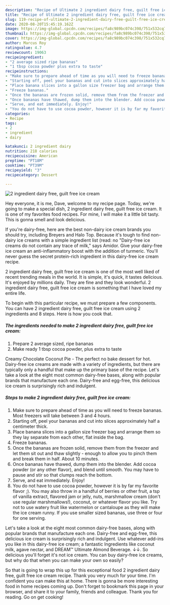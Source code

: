 ```yaml
---
description: "Recipe of Ultimate 2 ingredient dairy free, guilt free ice cream"
title: "Recipe of Ultimate 2 ingredient dairy free, guilt free ice cream"
slug: 119-recipe-of-ultimate-2-ingredient-dairy-free-guilt-free-ice-cream
date: 2020-08-20T15:45:19.162Z
image: https://img-global.cpcdn.com/recipes/fa8c989bc074c398/751x532cq70/2-ingredient-dairy-free-guilt-free-ice-cream-recipe-main-photo.jpg
thumbnail: https://img-global.cpcdn.com/recipes/fa8c989bc074c398/751x532cq70/2-ingredient-dairy-free-guilt-free-ice-cream-recipe-main-photo.jpg
cover: https://img-global.cpcdn.com/recipes/fa8c989bc074c398/751x532cq70/2-ingredient-dairy-free-guilt-free-ice-cream-recipe-main-photo.jpg
author: Marcus Roy
ratingvalue: 4.7
reviewcount: 19063
recipeingredient:
- "2 average sized ripe bananas"
- "1 tbsp cocoa powder plus extra to taste"
recipeinstructions:
- "Make sure to prepare ahead of time as you will need to freeze bananas. Most freezers will take between 3 and 4 hours."
- "Starting off, peel your bananas and cut into slices approximately half a centimeter thick."
- "Place banana slices into a gallon size freezer bag and arrange them so they lay separate from each other, flat inside the bag."
- "Freeze bananas."
- "Once the bananas are frozen solid, remove them from the freezer and let them sit out and thaw slightly - enough to allow you to pinch them and break them in half. About 10 minutes."
- "Once bananas have thawed, dump them into the blender. Add cocoa powder (or any other flavor), and blend until smooth. You may have to pause and stir so that clumps reach the bottom."
- "Serve, and eat immediately. Enjoy!"
- "You do not have to use cocoa powder, however it is by far my favorite flavor ;). You may also throw in a handful of berries or other fruit, a tsp of vanilla extract, flavored jam or jelly, nuts, marshmallow cream (don&#39;t use regular marshmallows!), coconut, or whatever flavor you like. Try not to use watery fruit like watermelon or cantaloupe as they will make the ice cream runny. If you use smaller sized bananas, use three or four for one serving."
categories:
- Recipe
tags:
- 2
- ingredient
- dairy

katakunci: 2 ingredient dairy 
nutrition: 218 calories
recipecuisine: American
preptime: "PT18M"
cooktime: "PT39M"
recipeyield: "3"
recipecategory: Dessert

---
```



![2 ingredient dairy free, guilt free ice cream](https://img-global.cpcdn.com/recipes/fa8c989bc074c398/751x532cq70/2-ingredient-dairy-free-guilt-free-ice-cream-recipe-main-photo.jpg)

Hey everyone, it is me, Dave, welcome to my recipe page. Today, we're going to make a special dish, 2 ingredient dairy free, guilt free ice cream. It is one of my favorites food recipes. For mine, I will make it a little bit tasty. This is gonna smell and look delicious.

If you&#39;re dairy-free, here are the best non-dairy ice cream brands you should try, including Breyers and Halo Top. Because it&#39;s tough to find non-dairy ice creams with a simple ingredient list (read: no &#34;Dairy-free ice creams do not contain any trace of milk,&#34; says Amidor. Give your dairy-free ice cream an anti-inflammatory boost with the addition of turmeric. You&#39;ll never guess the secret protein-rich ingredient in this dairy-free ice cream recipe.

2 ingredient dairy free, guilt free ice cream is one of the most well liked of recent trending meals in the world. It is simple, it's quick, it tastes delicious. It's enjoyed by millions daily. They are fine and they look wonderful. 2 ingredient dairy free, guilt free ice cream is something that I have loved my entire life.


To begin with this particular recipe, we must prepare a few components. You can have 2 ingredient dairy free, guilt free ice cream using 2 ingredients and 8 steps. Here is how you cook that.

<!--inarticleads1-->

##### The ingredients needed to make 2 ingredient dairy free, guilt free ice cream:

1. Prepare 2 average sized, ripe bananas
1. Make ready 1 tbsp cocoa powder, plus extra to taste


Creamy Chocolate Coconut Pie - The perfect no bake dessert for hot. Dairy-free ice creams are made with a variety of ingredients, but there are typically only a handful that make up the primary base of the recipe. Let&#39;s take a look at the eight most common dairy-free bases, along with popular brands that manufacture each one. Dairy-free and egg-free, this delicious ice cream is surprisingly rich and indulgent. 

<!--inarticleads2-->

##### Steps to make 2 ingredient dairy free, guilt free ice cream:

1. Make sure to prepare ahead of time as you will need to freeze bananas. Most freezers will take between 3 and 4 hours.
1. Starting off, peel your bananas and cut into slices approximately half a centimeter thick.
1. Place banana slices into a gallon size freezer bag and arrange them so they lay separate from each other, flat inside the bag.
1. Freeze bananas.
1. Once the bananas are frozen solid, remove them from the freezer and let them sit out and thaw slightly - enough to allow you to pinch them and break them in half. About 10 minutes.
1. Once bananas have thawed, dump them into the blender. Add cocoa powder (or any other flavor), and blend until smooth. You may have to pause and stir so that clumps reach the bottom.
1. Serve, and eat immediately. Enjoy!
1. You do not have to use cocoa powder, however it is by far my favorite flavor ;). You may also throw in a handful of berries or other fruit, a tsp of vanilla extract, flavored jam or jelly, nuts, marshmallow cream (don&#39;t use regular marshmallows!), coconut, or whatever flavor you like. Try not to use watery fruit like watermelon or cantaloupe as they will make the ice cream runny. If you use smaller sized bananas, use three or four for one serving.


Let&#39;s take a look at the eight most common dairy-free bases, along with popular brands that manufacture each one. Dairy-free and egg-free, this delicious ice cream is surprisingly rich and indulgent. Use whatever add-ins you like in this dairy-free ice cream; a fantastic Ingredients like coconut milk, agave nectar, and DREAM™ Ultimate Almond Beverage. ↓↓. So delicious you&#39;ll forget it&#39;s not ice cream. You can buy dairy-free ice creams, but why do that when you can make your own so easily? 

So that is going to wrap this up for this exceptional food 2 ingredient dairy free, guilt free ice cream recipe. Thank you very much for your time. I'm confident you can make this at home. There is gonna be more interesting food in home recipes coming up. Don't forget to bookmark this page in your browser, and share it to your family, friends and colleague. Thank you for reading. Go on get cooking!
